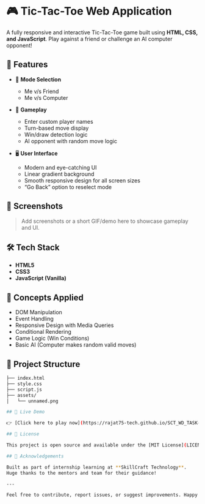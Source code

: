 # 🎮 Tic-Tac-Toe Web Application

A fully responsive and interactive Tic-Tac-Toe game built using **HTML, CSS, and JavaScript**. Play against a friend or challenge an AI computer opponent!

## 🚀 Features

- 🔘 **Mode Selection**
  - Me v/s Friend
  - Me v/s Computer

- 🎯 **Gameplay**
  - Enter custom player names
  - Turn-based move display
  - Win/draw detection logic
  - AI opponent with random move logic

- 🖥️ **User Interface**
  - Modern and eye-catching UI
  - Linear gradient background
  - Smooth responsive design for all screen sizes
  - “Go Back” option to reselect mode

## 📸 Screenshots

> Add screenshots or a short GIF/demo here to showcase gameplay and UI.

## 🛠️ Tech Stack

- **HTML5**
- **CSS3**
- **JavaScript (Vanilla)**

## 🧠 Concepts Applied

- DOM Manipulation
- Event Handling
- Responsive Design with Media Queries
- Conditional Rendering
- Game Logic (Win Conditions)
- Basic AI (Computer makes random valid moves)

## 📂 Project Structure

  ```bash 
  ├── index.html
  ├── style.css
  ├── script.js
  ├── assets/
  │   └── unnamed.png

## 🔗 Live Demo

👉 [Click here to play now](https://rajat75-tech.github.io/SCT_WD_TASK-03/)

## 🧾 License

This project is open source and available under the [MIT License](LICENSE).

## 🙌 Acknowledgements

Built as part of internship learning at **SkillCraft Technology**.  
Huge thanks to the mentors and team for their guidance!

---

Feel free to contribute, report issues, or suggest improvements. Happy gaming! 🎉

